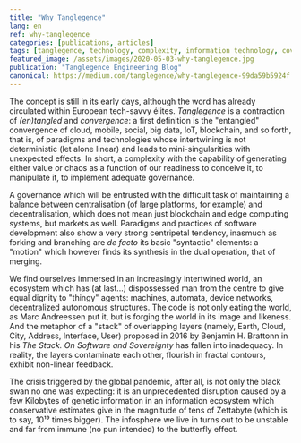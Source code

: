 ```yaml
---
title: "Why Tanglegence"
lang: en
ref: why-tanglegence
categories: [publications, articles]
tags: [tanglegence, technology, complexity, information technology, covid-19]
featured_image: /assets/images/2020-05-03-why-tanglegence.jpg
publication: "Tanglegence Engineering Blog"
canonical: https://medium.com/tanglegence/why-tanglegence-99da59b5924f
---
```


The concept is still in its early days, although the word has already circulated within European tech-savvy élites. *Tanglegence* is a contraction of *(en)tangled* and *convergence*: a first definition is the "entangled" convergence of cloud, mobile, social, big data, IoT, blockchain, and so forth, that is, of paradigms and technologies whose intertwining is not deterministic (let alone linear) and leads to mini-singularities with unexpected effects. In short, a complexity with the capability of generating either value or chaos as a function of our readiness to conceive it, to manipulate it, to implement adequate governance.

A governance which will be entrusted with the difficult task of maintaining a balance between centralisation (of large platforms, for example) and decentralisation, which does not mean just blockchain and edge computing systems, but markets as well. Paradigms and practices of software development also show a very strong centripetal tendency, inasmuch as forking and branching are *de facto* its basic "syntactic" elements: a "motion" which however finds its synthesis in the dual operation, that of merging.

We find ourselves immersed in an increasingly intertwined world, an ecosystem which has (at last...) dispossessed man from the centre to give equal dignity to "thingy" agents: machines, automata, device networks, decentralized autonomous structures. The code is not only eating the world, as Marc Andreessen put it, but is forging the world in its image and likeness. And the metaphor of a "stack" of overlapping layers (namely, Earth, Cloud, City, Address, Interface, User) proposed in 2016 by Benjamin H. Brattonn in his *The Stack. On Software and Sovereignty* has fallen into inadequacy. In reality, the layers contaminate each other, flourish in fractal contours, exhibit non-linear feedback.

The crisis triggered by the global pandemic, after all, is not only the black swan no one was expecting: it is an unprecedented disruption caused by a few Kilobytes of genetic information in an information ecosystem which conservative estimates give in the magnitude of tens of Zettabyte (which is to say, 10¹⁹ times bigger). The infosphere we live in turns out to be unstable and far from immune (no pun intended) to the butterfly effect.
